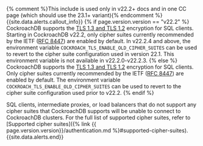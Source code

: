 {% comment %}This include is used only in v22.2+ docs and in one CC page (which should use the 23.1+ variant){% endcomment %}
{{site.data.alerts.callout_info}}
{% if page.version.version == "v22.2" %}
CockroachDB supports the [TLS 1.3 and TLS 1.2](https://wikipedia.org/wiki/Transport_Layer_Security) encryption for SQL clients. Starting in CockroachDB v22.2, only cipher suites currently recommended by the IETF ([RFC 8447](https://datatracker.ietf.org/doc/html/rfc8447)) are enabled by default. In v22.2.4 and above, the environment variable `COCKROACH_TLS_ENABLE_OLD_CIPHER_SUITES` can be used to revert to the cipher suite configuration used in version 22.1. This environment variable is not available in v22.2.0-v22.2.3.
{% else %}
CockroachDB supports the [TLS 1.3 and TLS 1.2](https://wikipedia.org/wiki/Transport_Layer_Security) encryption for SQL clients. Only cipher suites currently recommended by the IETF ([RFC 8447](https://www.iana.org/assignments/tls-parameters/tls-parameters.xhtml#tls-parameters-4)) are enabled by default. The environment variable `COCKROACH_TLS_ENABLE_OLD_CIPHER_SUITES` can be used to revert to the cipher suite configuration used prior to v22.2.
{% endif %}

SQL clients, intermediate proxies, or load balancers that do not support any cipher suites that CockroachDB supports will be unable to connect to CockroachDB clusters. For the full list of supported cipher suites, refer to [Supported cipher suites]({% link {{ page.version.version}}/authentication.md %}#supported-cipher-suites).
{{site.data.alerts.end}}
